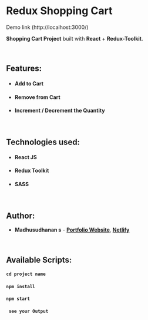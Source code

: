 # Redux Shopping Cart

Demo link (http://localhost:3000/)


**Shopping Cart Project** built with **React** + **Redux-Toolkit**.

<br/>

## Features:

- #### Add to Cart
- #### Remove from Cart
- #### Increment / Decrement the Quantity

<br/>

## Technologies used:

- #### **React JS**
- #### **Redux Toolkit**
- #### **SASS**

<br/>

## Author:

- **Madhusudhanan s** - **[Portfolio Website](https://github.com/mingomadhu)**, **[Netlify](https://app.netlify.com/teams/sanjaimadhu8220/sites)**

<br/>

## Available Scripts:

#### `cd project name`

#### `npm install`

#### `npm start`

#### ` see your Output`

